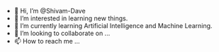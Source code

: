 - 👋 Hi, I’m @Shivam-Dave
- 👀 I’m interested in learning new things.
- 🌱 I’m currently learning Artificial Intelligence and Machine Learning.
- 💞️ I’m looking to collaborate on ...
- 📫 How to reach me ...

<!---
Shivam-Dave/Shivam-Dave is a ✨ special ✨ repository because its `README.md` (this file) appears on your GitHub profile.
You can click the Preview link to take a look at your changes.
--->
